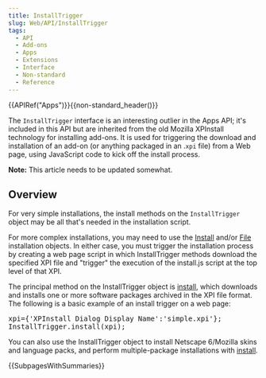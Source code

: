```yaml
---
title: InstallTrigger
slug: Web/API/InstallTrigger
tags:
  - API
  - Add-ons
  - Apps
  - Extensions
  - Interface
  - Non-standard
  - Reference
---
```

<p>{{APIRef("Apps")}}{{non-standard_header()}}</p>

<p>The <code>InstallTrigger</code> interface is an interesting outlier in the Apps API; it's included in this API but are inherited from the old Mozilla XPInstall technology for installing add-ons. It is used for triggering the download and installation of an add-on (or anything packaged in an .<code>xpi</code> file) from a Web page, using JavaScript code to kick off the install process.</p>

<div class="note">
<p><strong>Note:</strong> This article needs to be updated somewhat.</p>
</div>

<h2 id="Overview">Overview</h2>

<p>For very simple installations, the install methods on the <code>InstallTrigger</code> object may be all that's needed in the installation script.</p>

<p>For more complex installations, you may need to use the <a href="/en-US/docs/XPInstall_API_Reference/Install_Object"> Install</a> and/or <a href="/en-US/docs/XPInstall_API_Reference/File_Object"> File</a> installation objects. In either case, you must trigger the installation process by creating a web page script in which InstallTrigger methods download the specified XPI file and "trigger" the execution of the install.js script at the top level of that XPI.</p>

<p>The principal method on the InstallTrigger object is <a href="/en-US/docs/Web/API/InstallTrigger/install">install</a>, which downloads and installs one or more software packages archived in the XPI file format. The following is a basic example of an install trigger on a web page:</p>

<pre>xpi={'XPInstall Dialog Display Name':'simple.xpi'};
InstallTrigger.install(xpi);
</pre>

<p>You can also use the InstallTrigger object to install Netscape 6/Mozilla skins and language packs, and perform multiple-package installations with <a href="/en-US/docs/Web/API/InstallTrigger/install">install</a>.</p>

<p>{{SubpagesWithSummaries}}</p>
